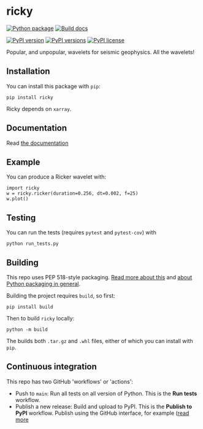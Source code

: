 # ricky

[![Python package](https://github.com/agile-geoscience/ricky/actions/workflows/python-package.yml/badge.svg)](https://github.com/agile-geoscience/ricky/actions/workflows/python-package.yml)
[![Build docs](https://github.com/agile-geoscience/ricky/actions/workflows/sphinx_docs.yml/badge.svg)](https://github.com/agile-geoscience/ricky/actions/workflows/sphinx_docs.yml)

[![PyPI version](https://img.shields.io/pypi/v/ricky.svg)](https://pypi.org/project/ricky//)
[![PyPI versions](https://img.shields.io/pypi/pyversions/ricky.svg)](https://pypi.org/project/ricky//)
[![PyPI license](https://img.shields.io/pypi/l/ricky.svg)](https://pypi.org/project/ricky/)

Popular, and unpopular, wavelets for seismic geophysics. All the wavelets!


## Installation

You can install this package with `pip`:

    pip install ricky

Ricky depends on `xarray`.


## Documentation

Read [the documentation](https://code.agilescientific.com/ricky)


## Example

You can produce a Ricker wavelet with:

    import ricky
    w = ricky.ricker(duration=0.256, dt=0.002, f=25)
    w.plot()


## Testing

You can run the tests (requires `pytest` and `pytest-cov`) with

    python run_tests.py


## Building

This repo uses PEP 518-style packaging. [Read more about this](https://setuptools.pypa.io/en/latest/build_meta.html) and [about Python packaging in general](https://packaging.python.org/en/latest/tutorials/packaging-projects/).

Building the project requires `build`, so first:

    pip install build

Then to build `ricky` locally:

    python -m build

The builds both `.tar.gz` and `.whl` files, either of which you can install with `pip`.


## Continuous integration

This repo has two GitHub 'workflows' or 'actions':

- Push to `main`: Run all tests on all version of Python. This is the **Run tests** workflow.
- Publish a new release: Build and upload to PyPI. This is the **Publish to PyPI** workflow. Publish using the GitHub interface, for example ([read more](https://docs.github.com/en/repositories/releasing-projects-on-github/managing-releases-in-a-repository)

